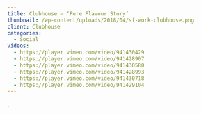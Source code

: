 ```yaml
---
title: Clubhouse – ‘Pure Flavour Story’
thumbnail: /wp-content/uploads/2018/04/sf-work-clubhouse.png
client: Clubhouse
categories:
  - Social
videos:
  - https://player.vimeo.com/video/941430429
  - https://player.vimeo.com/video/941428907
  - https://player.vimeo.com/video/941430580
  - https://player.vimeo.com/video/941428993
  - https://player.vimeo.com/video/941430718
  - https://player.vimeo.com/video/941429104
---
```

.
